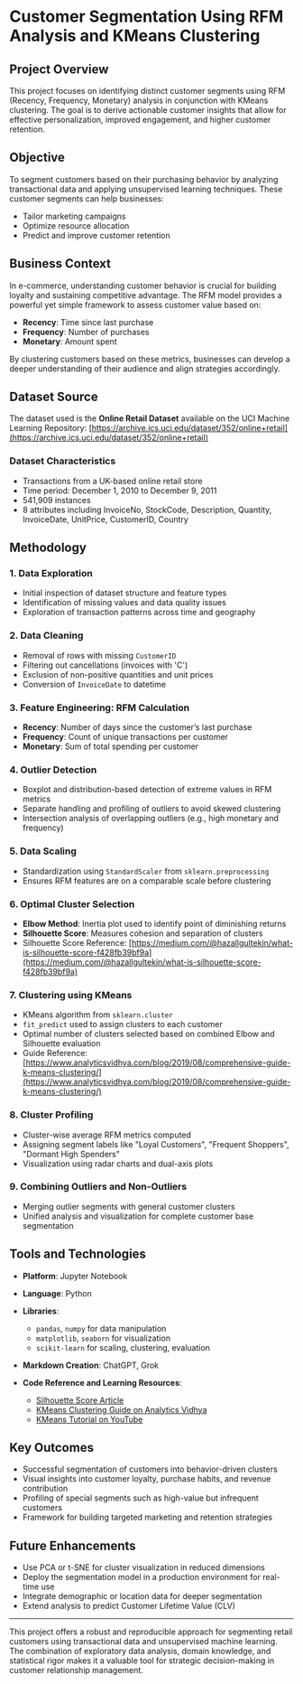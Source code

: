 # Customer Segmentation Using RFM Analysis and KMeans Clustering

## Project Overview

This project focuses on identifying distinct customer segments using RFM (Recency, Frequency, Monetary) analysis in conjunction with KMeans clustering. The goal is to derive actionable customer insights that allow for effective personalization, improved engagement, and higher customer retention.

## Objective

To segment customers based on their purchasing behavior by analyzing transactional data and applying unsupervised learning techniques. These customer segments can help businesses:

* Tailor marketing campaigns
* Optimize resource allocation
* Predict and improve customer retention

## Business Context

In e-commerce, understanding customer behavior is crucial for building loyalty and sustaining competitive advantage. The RFM model provides a powerful yet simple framework to assess customer value based on:

* **Recency**: Time since last purchase
* **Frequency**: Number of purchases
* **Monetary**: Amount spent

By clustering customers based on these metrics, businesses can develop a deeper understanding of their audience and align strategies accordingly.

## Dataset Source

The dataset used is the **Online Retail Dataset** available on the UCI Machine Learning Repository:
[https://archive.ics.uci.edu/dataset/352/online+retail](https://archive.ics.uci.edu/dataset/352/online+retail)

### Dataset Characteristics

* Transactions from a UK-based online retail store
* Time period: December 1, 2010 to December 9, 2011
* 541,909 instances
* 8 attributes including InvoiceNo, StockCode, Description, Quantity, InvoiceDate, UnitPrice, CustomerID, Country

## Methodology

### 1. Data Exploration

* Initial inspection of dataset structure and feature types
* Identification of missing values and data quality issues
* Exploration of transaction patterns across time and geography

### 2. Data Cleaning

* Removal of rows with missing `CustomerID`
* Filtering out cancellations (invoices with 'C')
* Exclusion of non-positive quantities and unit prices
* Conversion of `InvoiceDate` to datetime

### 3. Feature Engineering: RFM Calculation

* **Recency**: Number of days since the customer’s last purchase
* **Frequency**: Count of unique transactions per customer
* **Monetary**: Sum of total spending per customer

### 4. Outlier Detection

* Boxplot and distribution-based detection of extreme values in RFM metrics
* Separate handling and profiling of outliers to avoid skewed clustering
* Intersection analysis of overlapping outliers (e.g., high monetary and frequency)

### 5. Data Scaling

* Standardization using `StandardScaler` from `sklearn.preprocessing`
* Ensures RFM features are on a comparable scale before clustering

### 6. Optimal Cluster Selection

* **Elbow Method**: Inertia plot used to identify point of diminishing returns
* **Silhouette Score**: Measures cohesion and separation of clusters
* Silhouette Score Reference: [https://medium.com/@hazallgultekin/what-is-silhouette-score-f428fb39bf9a](https://medium.com/@hazallgultekin/what-is-silhouette-score-f428fb39bf9a)

### 7. Clustering using KMeans

* KMeans algorithm from `sklearn.cluster`
* `fit_predict` used to assign clusters to each customer
* Optimal number of clusters selected based on combined Elbow and Silhouette evaluation
* Guide Reference: [https://www.analyticsvidhya.com/blog/2019/08/comprehensive-guide-k-means-clustering/](https://www.analyticsvidhya.com/blog/2019/08/comprehensive-guide-k-means-clustering/)

### 8. Cluster Profiling

* Cluster-wise average RFM metrics computed
* Assigning segment labels like "Loyal Customers", "Frequent Shoppers", "Dormant High Spenders"
* Visualization using radar charts and dual-axis plots

### 9. Combining Outliers and Non-Outliers

* Merging outlier segments with general customer clusters
* Unified analysis and visualization for complete customer base segmentation

## Tools and Technologies

* **Platform**: Jupyter Notebook
* **Language**: Python
* **Libraries**:

  * `pandas`, `numpy` for data manipulation
  * `matplotlib`, `seaborn` for visualization
  * `scikit-learn` for scaling, clustering, evaluation
* **Markdown Creation**: ChatGPT, Grok
* **Code Reference and Learning Resources**:

  * [Silhouette Score Article](https://medium.com/@hazallgultekin/what-is-silhouette-score-f428fb39bf9a)
  * [KMeans Clustering Guide on Analytics Vidhya](https://www.analyticsvidhya.com/blog/2019/08/comprehensive-guide-k-means-clustering/)
  * [KMeans Tutorial on YouTube](https://youtu.be/afPJeQuVeuY?si=r0UUzaXZXFLddIYj)

## Key Outcomes

* Successful segmentation of customers into behavior-driven clusters
* Visual insights into customer loyalty, purchase habits, and revenue contribution
* Profiling of special segments such as high-value but infrequent customers
* Framework for building targeted marketing and retention strategies

## Future Enhancements

* Use PCA or t-SNE for cluster visualization in reduced dimensions
* Deploy the segmentation model in a production environment for real-time use
* Integrate demographic or location data for deeper segmentation
* Extend analysis to predict Customer Lifetime Value (CLV)

---

This project offers a robust and reproducible approach for segmenting retail customers using transactional data and unsupervised machine learning. The combination of exploratory data analysis, domain knowledge, and statistical rigor makes it a valuable tool for strategic decision-making in customer relationship management.
